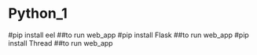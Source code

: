 ﻿# Python_1

#pip install eel ##to run web_app
#pip install Flask ##to run web_app
#pip install Thread ##to run web_app
